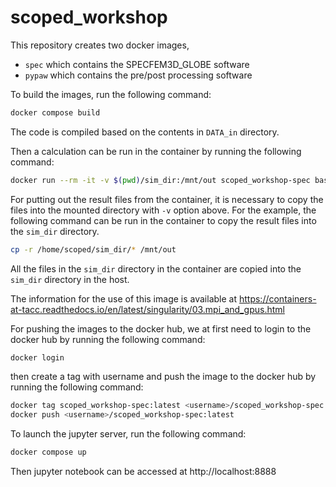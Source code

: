 # scoped_workshop

This repository creates two docker images,

- `spec` which contains the SPECFEM3D_GLOBE software
- `pypaw` which contains the pre/post processing software

To build the images, run the following command:

```bash
docker compose build
```

The code is compiled based on the contents in `DATA_in` directory.

Then a calculation can be run in the container by running the following command:

```bash
docker run --rm -it -v $(pwd)/sim_dir:/mnt/out scoped_workshop-spec bash
```

For putting out the result files from the container, it is necessary to copy the files into the mounted directory with `-v` option above.
For the example, the following command can be run in the container to copy the result files into the `sim_dir` directory.

```bash
cp -r /home/scoped/sim_dir/* /mnt/out
```

All the files in the `sim_dir` directory in the container are copied into the `sim_dir` directory in the host.

The information for the use of this image is available at https://containers-at-tacc.readthedocs.io/en/latest/singularity/03.mpi_and_gpus.html

For pushing the images to the docker hub, we at first need to login to the docker hub by running the following command:

```bash
docker login
```
then create a tag with username and push the image to the docker hub by running the following command:

```bash
docker tag scoped_workshop-spec:latest <username>/scoped_workshop-spec:latest
docker push <username>/scoped_workshop-spec:latest
```


To launch the jupyter server, run the following command:

```bash
docker compose up
```

Then jupyter notebook can be accessed at http://localhost:8888

